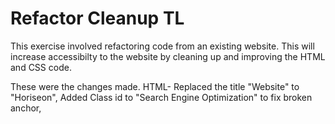 # Refactor Cleanup TL
This exercise involved refactoring code from an existing website.  This will increase accessibilty to the website by cleaning up and improving the HTML and CSS code.

These were the changes made.
HTML- Replaced the title "Website" to "Horiseon", Added Class id to "Search Engine Optimization" to fix broken anchor,